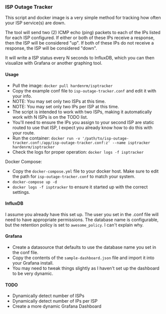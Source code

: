 ### ISP Outage Tracker 
This script and docker image is a very simple method for tracking how often your ISP service(s) are down.

The tool will send two (2) ICMP echo (ping) packets to each of the IPs listed for each ISP configured.
If either or both of these IPs receive a response, then the ISP will be considered "up".
If both of these IPs do not receive a response, the ISP will be considered "down".

It will write a ISP status every N seconds to InfluxDB, which you can then visualize with Grafana or another graphing tool.


#### Usage

- Pull the image: `docker pull hardenrm/isptracker`
- Copy the example conf file to `isp-outage-tracker.conf` and edit it with your info.
- NOTE: You may set only two ISPs at this time.  
- NOTE: You may set only two IPs per ISP at this time.  
- The script is intended to work with two ISPs, making it automatically work with N ISPs is on the TODO list.
- You'll need to ensure the IPs you assign to your second ISP are static routed to use that ISP, I expect you already know how to do this with your route.  
- Run the container: `docker run -v '/path/to/isp-outage-tracker.conf:/app/isp-outage-tracker.conf:z' --name isptracker hardenrm/isptracker`
- Check the logs for proper operation: `docker logs -f isptracker`

Docker Compose:
- Copy the `docker-compose.yml` file to your docker host. Make sure to edit the path for `isp-outage-tracker.conf` to match your system.
- `docker-compose up -d`
- `docker logs -f isptracker` to ensure it started up with the correct settings.

#### InfluxDB
I assume you already have this set up. The user you set in the .conf file will need to have appropriate permissions.
The database name is configurable, but the retention policy is set to `awesome_policy`. I can't explain why.

#### Grafana
- Create a datasource that defaults to use the database name you set in the conf file.
- Copy the contents of the `sample-dashboard.json` file and import it into your Grafana install.
- You may need to tweak things slightly as I haven't set up the dashboard to be very dynamic.


#### TODO
- Dynamically detect number of ISPs
- Dynamically detect number of IPs per ISP
- Create a more dynamic Grafana Dashboard